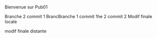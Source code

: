 Bienvenue sur Pub01

Branche 2 commit 1
BrancBranche 1 commit 1he 2 commit 2
Modif finale locale

modif finale distante
